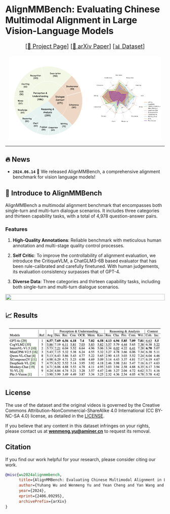 # AlignMMBench: Evaluating Chinese Multimodal Alignment in Large Vision-Language Models

<font size=4><div align='center' > [[🍎 Project Page](https://alignmmbench.github.io/)] [[📖 arXiv Paper](https://arxiv.org/pdf/2406.09295)] [[📊 Dataset](https://huggingface.co/datasets/THUDM/AlignMMBench)]  </div></font>

<p align="center">
    <img src="./assets/index.png" width="96%" height="50%">
</p>

---

## 🔥 News

* **`2024.06.14`** 🌟 We released AlignMMBench, a comprehensive alignment benchmark for vision language models!


## 👀 Introduce to AlignMMBench

AlignMMBench a multimodal alignment benchmark that encompasses both single-turn and multi-turn dialogue scenarios. It includes three categories and thirteen capability tasks, with a total of 4,978 question-answer pairs.

### Features

1. **High-Quality Annotations**: Reliable benchmark with meticulous human annotation and multi-stage quality control processes.

2. **Self Critic**: To improve the controllability of alignment evaluation, we introduce the CritiqueVLM, a ChatGLM3-6B based evaluator that has been rule-calibrated and carefully finetuned. With human judgements, its evaluation consistency surpasses that of GPT-4.
   
3. **Diverse Data**: Three categories and thirteen capability tasks, including both single-turn and multi-turn dialogue scenarios.

<img src="./assets/image_examples.png" width="100%" height="50%">


## 📈 Results

<p align="center">
    <img src="./assets/leaderboard.png" width="96%" height="50%">
</p>

## License

The use of the dataset and the original videos is governed by the Creative Commons Attribution-NonCommercial-ShareAlike
4.0 International (CC BY-NC-SA 4.0) license, as detailed in the  [LICENSE](./LICENSE).

If you believe that any content in this dataset infringes on your rights, please contact us at **wenmeng.yu@aminer.cn** to request its
removal.

## Citation

If you find our work helpful for your research, please consider citing our work.

```bibtex
@misc{wu2024alignmmbench,
      title={AlignMMBench: Evaluating Chinese Multimodal Alignment in Large Vision-Language Models}, 
      author={Yuhang Wu and Wenmeng Yu and Yean Cheng and Yan Wang and Xiaohan Zhang and Jiazheng Xu and Ming Ding and Yuxiao Dong},
      year={2024},
      eprint={2406.09295},
      archivePrefix={arXiv}
}
```